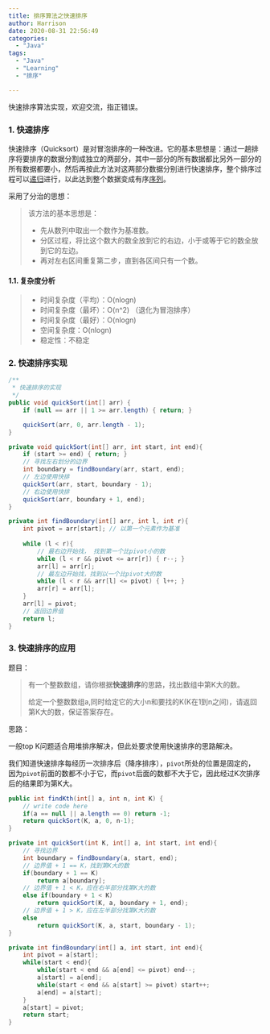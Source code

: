 ```yaml
---
title: 排序算法之快速排序
author: Harrison
date: 2020-08-31 22:56:49
categories:
  - "Java"
tags:
  - "Java"
  - "Learning"
  - "排序"

---
```



快速排序算法实现，欢迎交流，指正错误。

<!-- more -->

### 1. 快速排序

快速排序（Quicksort）是对冒泡排序的一种改进。它的基本思想是：通过一趟排序将要排序的数据分割成独立的两部分，其中一部分的所有数据都比另外一部分的所有数据都要小，然后再按此方法对这两部分数据分别进行快速排序，整个排序过程可以[递归](https://baike.baidu.com/item/递归/1740695)进行，以此达到整个数据变成有序[序列](https://baike.baidu.com/item/序列/1302588)。

采用了分治的思想：

> 该方法的基本思想是：
>
> - 先从数列中取出一个数作为基准数。
> - 分区过程，将比这个数大的数全放到它的右边，小于或等于它的数全放到它的左边。
> - 再对左右区间重复第二步，直到各区间只有一个数。  



#### 1.1. 复杂度分析

> - 时间复杂度（平均）：O(nlogn)
> - 时间复杂度（最坏）：O(n^2)   （退化为冒泡排序）
> - 时间复杂度（最好）：O(nlogn)
> - 空间复杂度：O(nlogn)
> - 稳定性：不稳定



### 2. 快速排序实现

```java
/**
 * 快速排序的实现
 */
public void quickSort(int[] arr) {
    if (null == arr || 1 >= arr.length) { return; }

    quickSort(arr, 0, arr.length - 1);
}

private void quickSort(int[] arr, int start, int end){
    if (start >= end) { return; }
	// 寻找左右划分的边界
    int boundary = findBoundary(arr, start, end);
	// 左边使用快排
    quickSort(arr, start, boundary - 1);
    // 右边使用快排
    quickSort(arr, boundary + 1, end);
}

private int findBoundary(int[] arr, int l, int r){
    int pivot = arr[start]; // 以第一个元素作为基准
   
    while (l < r){
        // 最右边开始找， 找到第一个比pivot小的数
        while (l < r && pivot <= arr[r]) { r--; }
        arr[l] = arr[r];
        // 最左边开始找，找到以一个比pivot大的数
        while (l < r && arr[l] <= pivot) { l++; }
        arr[r] = arr[l];
    }
    arr[l] = pivot;
    // 返回边界值
    return l;
}
```



### 3. 快速排序的应用

题目：

> 有一个整数数组，请你根据**快速排序**的思路，找出数组中第K大的数。
>
> 给定一个整数数组a,同时给定它的大小n和要找的K(K在1到n之间)，请返回第K大的数，保证答案存在。



思路：

一般top K问题适合用堆排序解决，但此处要求使用快速排序的思路解决。

我们知道快速排序每经历一次排序后（降序排序），`pivot`所处的位置是固定的，因为`pivot`前面的数都不小于它，而`pivot`后面的数都不大于它，因此经过K次排序后的结果即为第K大。

```java
public int findKth(int[] a, int n, int K) {
    // write code here
    if(a == null || a.length == 0) return -1;
    return quickSort(K, a, 0, n-1);
}

private int quickSort(int K, int[] a, int start, int end){
	// 寻找边界
    int boundary = findBoundary(a, start, end);
    // 边界值 + 1 == K，找到第K大的数
    if(boundary + 1 == K)
        return a[boundary];
    // 边界值 + 1 < K，应在右半部分找第K大的数
    else if(boundary + 1 < K)
        return quickSort(K, a, boundary + 1, end);
    // 边界值 + 1 > K，应在左半部分找第K大的数
    else 
        return quickSort(K, a, start, boundary - 1);
}

private int findBoundary(int[] a, int start, int end){
    int pivot = a[start];
    while(start < end){
        while(start < end && a[end] <= pivot) end--;
        a[start] = a[end];
        while(start < end && a[start] >= pivot) start++;
        a[end] = a[start];
    }
    a[start] = pivot;
    return start;
}
```

